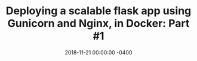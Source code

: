 ---
layout: post
title:  "Deploying a scalable flask app using Gunicorn and Nginx, in Docker: Part #1"
date:   2018-11-21 00:00:00 -0400
tags: [beginner]
---